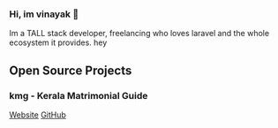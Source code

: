 ### Hi, im vinayak 👋

Im a TALL stack developer, freelancing who loves laravel and the whole ecosystem it provides.
hey

## Open Source Projects

### kmg - Kerala Matrimonial Guide

[Website](https://keralamatrimonialguide.in/) [GitHub](https://github.com/vinayakdev/kmg)
